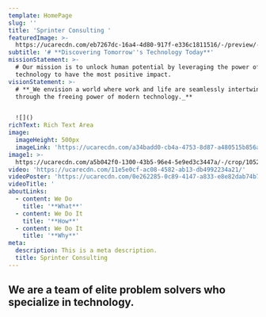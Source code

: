 ```yaml
---
template: HomePage
slug: ''
title: 'Sprinter Consulting '
featuredImage: >-
  https://ucarecdn.com/eb7267dc-16a4-4d80-917f-e336c1811516/-/preview/-/rotate/270/
subtitle: '# **Discovering Tomorrow''s Technology Today**'
missionStatement: >-
  # Our mission is to unlock human potential by leveraging the power of
  technology to have the most positive impact.
visionStatement: >-
  # **_We envision a world where work and life are seamlessly intertwined
  through the freeing power of modern technology._**


  ![]()
richText: Rich Text Area
image:
  imageHeight: 500px
  imageLink: 'https://ucarecdn.com/a34badd0-cb4a-4753-8d87-a480515b856a/'
image1: >-
  https://ucarecdn.com/a5b042f0-1300-43b5-96e4-5e9ed3c3447a/-/crop/1052x488/0,147/-/preview/-/enhance/100/
video: 'https://ucarecdn.com/11e5e0cf-ac08-4582-ab13-db4992234a21/'
videoPoster: 'https://ucarecdn.com/0e262285-0c89-4147-a833-e8e82dab74b7/'
videoTitle: '                                                                                                                                                                                                      '
aboutLinks:
  - content: We Do
    title: '**What**'
  - content: We Do It
    title: '**How**'
  - content: We Do It
    title: '**Why**'
meta:
  description: This is a meta description.
  title: Sprinter Consulting
---
```

## We are a team of elite problem solvers who specialize in technology.
